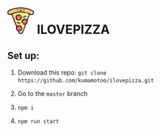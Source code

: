 # <img src="https://github.com/kumamotoo/ilovepizza/blob/master/public/pizza-logo.svg?token=AMIJPECIY6PT6WGEVBLTOHC73SMWI" style="max-width: 60px; width: 60px;"/> ILOVEPIZZA

## Set up:

1. Download this repo: `git clone https://github.com/kumamotoo/ilovepizza.git`

2. Go to the `master` branch

3. `npm i`

4. `npm run start`
